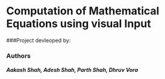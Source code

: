 # Computation of Mathematical Equations using visual Input
###Project devleoped by:
### Authors
##### Aakash Shah, Adesh Shah, Parth Shah, Dhruv Vora 
